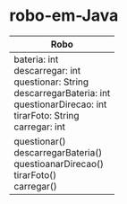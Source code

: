 # robo-em-Java

| Robo                                                                                                                            |
|---------------------------------------------------------------------------------------------------------------------------------|
| bateria: int</br> descarregar: int</br> questionar: String</br> descarregarBateria: int</br> questionarDirecao: int</br> tirarFoto: String </br>carregar: int</br> |
| questionar() </br>descarregarBateria()</br> questioanarDirecao()</br> tirarFoto()</br> carregar()                                                   |
